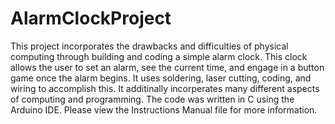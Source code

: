 # AlarmClockProject
This project incorporates the drawbacks and difficulties of physical computing through building and coding a simple alarm clock. This clock allows the user to set an alarm, see the current time, and engage in a button game once the alarm begins. It uses soldering, laser cutting, coding, and wiring to accomplish this. It additinally incorperates many different aspects of computing and programming. The code was written in C using the Arduino IDE. Please view the Instructions Manual file for more information.
